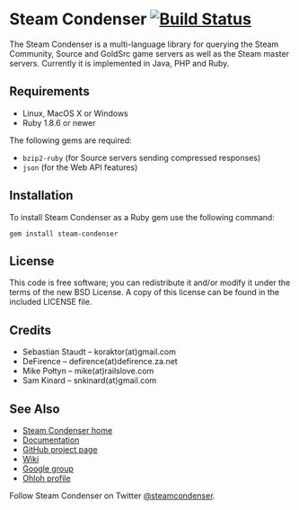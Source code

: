 Steam Condenser [![Build Status](https://secure.travis-ci.org/koraktor/steam-condenser-ruby.png)](http://travis-ci.org/koraktor/steam-condenser-ruby)
===============

The Steam Condenser is a multi-language library for querying the Steam
Community, Source and GoldSrc game servers as well as the Steam master servers.
Currently it is implemented in Java, PHP and Ruby.

## Requirements

* Linux, MacOS X or Windows
* Ruby 1.8.6 or newer

The following gems are required:

* `bzip2-ruby` (for Source servers sending compressed responses)
* `json` (for the Web API features)

## Installation

To install Steam Condenser as a Ruby gem use the following command:

    gem install steam-condenser

## License

This code is free software; you can redistribute it and/or modify it under the
terms of the new BSD License. A copy of this license can be found in the
included LICENSE file.

## Credits

* Sebastian Staudt – koraktor(at)gmail.com
* DeFirence – defirence(at)defirence.za.net
* Mike Połtyn – mike(at)railslove.com
* Sam Kinard – snkinard(at)gmail.com

## See Also

* [Steam Condenser home](https://koraktor.de/steam-condenser)
* [Documentation](http://rubydoc.info/gems/steam-condenser)
* [GitHub project page](https://github.com/koraktor/steam-condenser)
* [Wiki](https://github.com/koraktor/steam-condenser/wiki)
* [Google group](http://groups.google.com/group/steam-condenser)
* [Ohloh profile](http://www.ohloh.net/projects/steam-condenser)

Follow Steam Condenser on Twitter
[@steamcondenser](http://twitter.com/steamcondenser).
